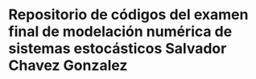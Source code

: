 # Repositorio de códigos del examen final de modelación numérica de sistemas estocásticos Salvador Chavez Gonzalez
